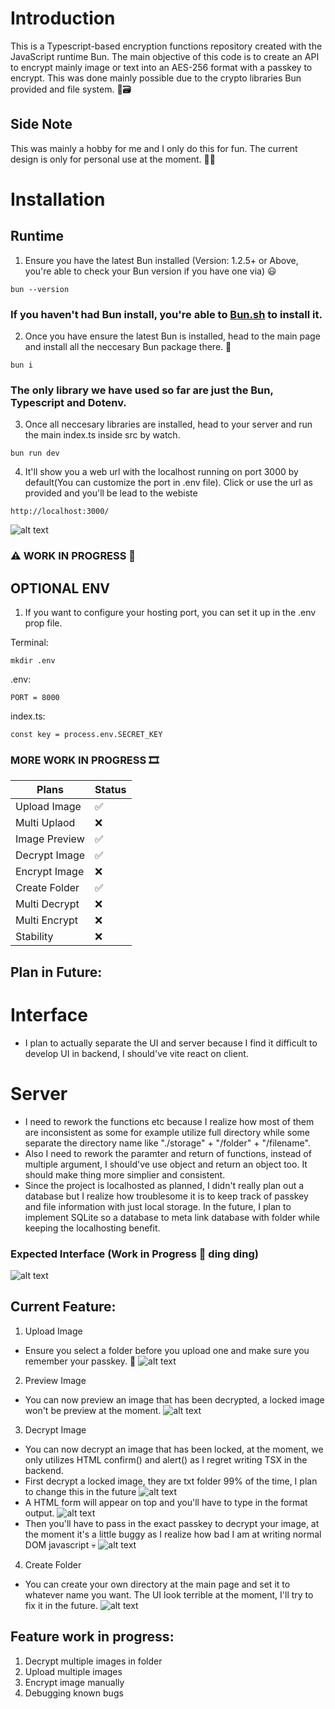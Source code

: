 # Introduction 
This is a Typescript-based encryption functions repository created with the JavaScript runtime Bun. The main objective of this code is to create an API to encrypt mainly image or text into an AES-256 format with a passkey to encrypt. This was done mainly possible due to the crypto libraries Bun provided and file system. 🔐🗃

## Side Note
This was mainly a hobby for me and I only do this for fun. The current design is only for personal use at the moment. 💫💫

# Installation
## Runtime
1. Ensure you have the latest Bun installed (Version: 1.2.5+ or Above, you're able to check your Bun version if you have one via) 😃
```
bun --version
```
### If you haven't had Bun install, you're able to [Bun.sh](https://bun.sh/) to install it.

2. Once you have ensure the latest Bun is installed, head to the main page and install all the neccesary Bun package there. 🥚
```
bun i 
```
### The only library we have used so far are just the Bun, Typescript and Dotenv.

3. Once all neccesary libraries are installed, head to your server and run the main index.ts inside src by watch. 

```
bun run dev
```

4. It'll show you a web url with the localhost running on port 3000 by default(You can customize the port in .env file). Click or use the url as provided and you'll be lead to the webiste

```
http://localhost:3000/
```
![alt text](./image/BunRun.png)

### ⚠ WORK IN PROGRESS 🔨

## OPTIONAL ENV
1. If you want to configure your hosting port, you can set it up in the .env prop file.

Terminal:
```
mkdir .env
```

.env:
```
PORT = 8000 
```

index.ts:
```
const key = process.env.SECRET_KEY
```

### MORE WORK IN PROGRESS 🎞

| Plans  | Status |
| ------------- | ------------- |
| Upload Image  | ✅ |
| Multi Uplaod  | ❌ |
| Image Preview  | ✅ |
| Decrypt Image  | ✅ |
| Encrypt Image  | ❌ |
| Create Folder  | ✅ |
| Multi Decrypt  | ❌ |
| Multi Encrypt  | ❌ |
| Stability  | ❌ |

## Plan in Future:
# Interface
- I plan to actually separate the UI and server because I find it difficult to develop UI in backend, I should've vite react on client.

# Server
- I need to rework the functions etc because I realize how most of them are inconsistent as some for example utilize full directory while some separate the directory name like "./storage" + "/folder" + "/filename".
- Also I need to rework the paramter and return of functions, instead of multiple argument, I should've use object and return an object too. It should make thing more simplier and consistent.
- Since the project is localhosted as planned, I didn't really plan out a database but I realize how troublesome it is to keep track of passkey and file information with just local storage. In the future, I plan to implement SQLite so a database to meta link database with folder while keeping the localhosting benefit.



### Expected Interface (Work in Progress 🔨 ding ding)
![alt text](./image/MainPage.png)

## Current Feature:
1. Upload Image
- Ensure you select a folder before you upload one and make sure you remember your passkey. 🎇
![alt text](./image/Upload1.png)

2. Preview Image 
- You can now preview an image that has been decrypted, a locked image won't be preview at the moment.
![alt text](./image/Preview.png)

3. Decrypt Image 
- You can now decrypt an image that has been locked, at the moment, we only utilizes HTML confirm() and alert() as I regret writing TSX in the backend.
- First decrypt a locked image, they are txt folder 99% of the time, I plan to change this in the future
![alt text](./image/Decrypt1.png)
- A HTML form will appear on top and you'll have to type in the format output.
![alt text](./image/FormatOutput.png)
- Then you'll have to pass in the exact passkey to decrypt your image, at the moment it's a little buggy as I realize how bad I am at writing normal DOM javascript 💀
![alt text](./image/passKey.png)

4. Create Folder
- You can create your own directory at the main page and set it to whatever name you want. The UI look terrible at the moment, I'll try to fix it in the future.
![alt text](./image/FolderCreate.png)


## Feature work in progress:
1. Decrypt multiple images in folder
2. Upload multiple images
3. Encrypt image manually
4. Debugging known bugs